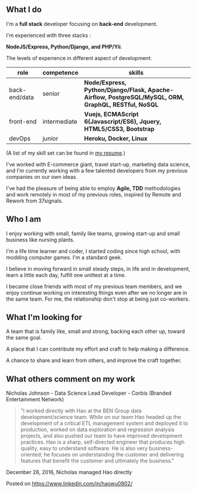 What I do
-
I'm a __full stack__ developer focusing on __back-end__ development. 

I'm experienced with three stacks : 

__NodeJS/Express, Python/Django, and PHP/Yii__. 

The levels of experience in different aspect of development:

| role | competence | skills |
| --- | --- | --- |
| back-end/data | senior | __Node/Express, Python/Django/Flask, Apache-Airflow, PostgreSQL/MySQL, ORM, GraphQL, RESTful, NoSQL__ |
| front-end | intermediate | __Vuejs, ECMAScript 6(Javascript/ES6), Jquery, HTML5/CSS3, Bootstrap__ |
| devOps | junior  | __Heroku, Docker, Linux__ |

(A list of my skill set can be found in [my resume](https://github.com/haowu0802/About/blob/master/Resume_Software_Developer_Hao_Leon_Wu.pdf).)


I've worked with E-commerce giant, travel start-up, marketing data science, and I'm currently working with a few talented developers from my previous companies on our own ideas.

I've had the pleasure of being able to employ __Agile, TDD__ methodologies and work remotely in most of my previous roles, inspired by Remote and Rework from 37signals. 

Who I am
-
I enjoy working with small, family like teams, growing start-up and small business like nursing plants.
 
I'm a life time learner and coder, I started coding since high school, with modding computer games. I'm a standard geek.

I believe in moving forward in small steady steps, in life and in development, learn a little each day, fulfill one unittest at a time.

I became close friends with most of my previous team members, and we enjoy continue working on interesting things even after we no longer are in the same team. For me, the relationship don't stop at being just co-workers.

What I'm looking for
-
A team that is family like, small and strong, backing each other up, toward the same goal.

A place that I can contribute my effort and craft to help making a difference.

A chance to share and learn from others, and improve the craft together.

What others comment on my work
-
Nicholas Johnson - Data Science Lead Developer - Corbis (Branded Entertainment Network)

>"I worked directly with Hao at the BEN Group data development/science team. While on our team Hao headed up the development of a critical ETL management system and deployed it to production, worked on data exploration and regression analysis projects, and also pushed our team to have improved development practices. Hao is a sharp, self-directed engineer that produces high quality, easy to understand software. He is also very business-oriented; he focuses on understanding the customer and delivering features that benefit the customer and ultimately the business."

December 28, 2016, Nicholas managed Hao directly
 
Posted on https://www.linkedin.com/in/haowu0802/
